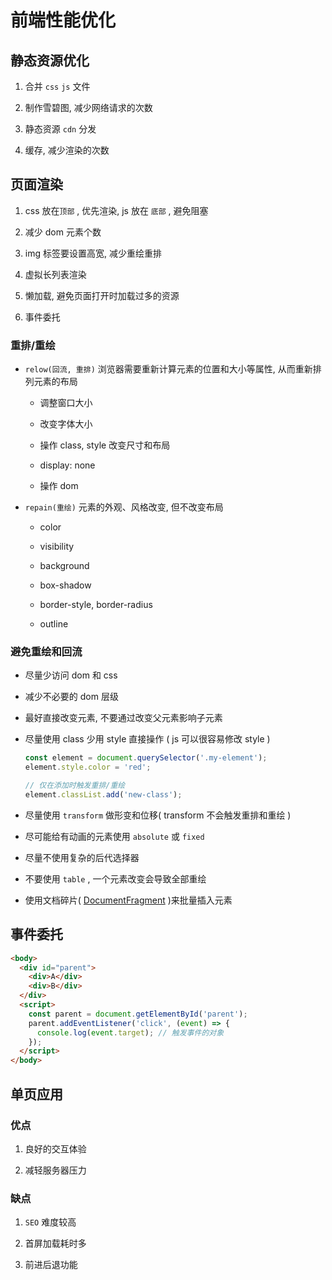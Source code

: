 # 前端性能优化

## 静态资源优化

1. 合并 `css` `js` 文件

2. 制作雪碧图, 减少网络请求的次数

3. 静态资源 `cdn` 分发

4. 缓存, 减少渲染的次数

## 页面渲染

1. css 放在`顶部` , 优先渲染, js 放在 `底部` , 避免阻塞

2. 减少 dom 元素个数

3. img 标签要设置高宽, 减少重绘重排

4. 虚拟长列表渲染

5. 懒加载, 避免页面打开时加载过多的资源

6. 事件委托

### 重排/重绘

- `relow(回流, 重排)` 浏览器需要重新计算元素的位置和大小等属性, 从而重新排列元素的布局

  - 调整窗口大小

  - 改变字体大小

  - 操作 class, style 改变尺寸和布局

  - display: none

  - 操作 dom

- `repain(重绘)` 元素的外观、风格改变, 但不改变布局

  - color

  - visibility

  - background

  - box-shadow

  - border-style, border-radius

  - outline

### 避免重绘和回流

- 尽量少访问 dom 和 css

- 减少不必要的 dom 层级

- 最好直接改变元素, 不要通过改变父元素影响子元素

- 尽量使用 class 少用 style 直接操作 ( js 可以很容易修改 style )

  ```js
  const element = document.querySelector('.my-element');
  element.style.color = 'red';
  ```

  ```js
  // 仅在添加时触发重排/重绘
  element.classList.add('new-class');
  ```

- 尽量使用 `transform` 做形变和位移( transform 不会触发重排和重绘 )

- 尽可能给有动画的元素使用 `absolute` 或 `fixed`

- 尽量不使用复杂的后代选择器

- 不要使用 `table` , 一个元素改变会导致全部重绘

- 使用文档碎片( [DocumentFragment](https://developer.mozilla.org/zh-CN/docs/Web/API/DocumentFragment) )来批量插入元素

## 事件委托

```html
<body>
  <div id="parent">
    <div>A</div>
    <div>B</div>
  </div>
  <script>
    const parent = document.getElementById('parent');
    parent.addEventListener('click', (event) => {
      console.log(event.target); // 触发事件的对象
    });
  </script>
</body>
```

## 单页应用

### 优点

1. 良好的交互体验

2. 减轻服务器压力

### 缺点

1. `SEO` 难度较高

2. 首屏加载耗时多

3. 前进后退功能
